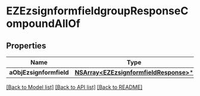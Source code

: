 # EZEzsignformfieldgroupResponseCompoundAllOf

## Properties
Name | Type | Description | Notes
------------ | ------------- | ------------- | -------------
**aObjEzsignformfield** | [**NSArray&lt;EZEzsignformfieldResponse&gt;***](EZEzsignformfieldResponse.md) |  | 

[[Back to Model list]](../README.md#documentation-for-models) [[Back to API list]](../README.md#documentation-for-api-endpoints) [[Back to README]](../README.md)


